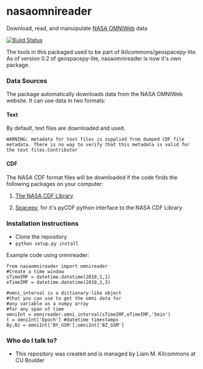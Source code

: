 # nasaomnireader
Download, read, and manuipulate [NASA OMNIWeb](https://omniweb.gsfc.nasa.gov) data

[![Build Status](https://travis-ci.org/lkilcommons/nasaomnireader.svg?branch=master)](https://travis-ci.org/lkilcommons/nasaomnireader)

The tools in this packaged used to be part of lkilcommons/geospacepy-lite. As of version 0.2 of geospacepy-lite, nasaomnireader is now it's own package.

### Data Sources ###

The package automatically downloads data from the NASA OMNIWeb website. It can use data in two formats:

#### Text ####

By default, text files are downloaded and used. 

    WARNING: metadata for text files is supplied from dumped CDF file metadata. There is no way to verify that this metadata is valid for the text files.Contributor
  
#### CDF ####

The NASA CDF format files will be downloaded if the code finds the following packages on your computer:

1. [The NASA CDF Library](http://cdf.gsfc.nasa.gov/)

2. [Spacepy](https://pypi.python.org/pypi/SpacePy), for it's pyCDF python interface to the NASA CDF Library

### Installation Instructions ###

* Clone the repository
* `python setup.py install`

Example code using omnireader:
```{python}
from nasaomnireader import omnireader
#Create a time window
sTimeIMF = datetime.datetime(2010,1,1)
eTimeIMF = datetime.datetime(2010,1,3)

#omni_interval is a dictionary-like object 
#that you can use to get the omni data for
#any variable as a numpy array 
#for any span of time
omniInt = omnireader.omni_interval(sTimeIMF,eTimeIMF,'5min')
t = omniInt['Epoch'] #datetime timestamps
By,Bz = omniInt['BY_GSM'],omniInt['BZ_GSM']

```
### Who do I talk to? ###

* This repository was created and is managed by Liam M. Kilcommons at CU Boulder
